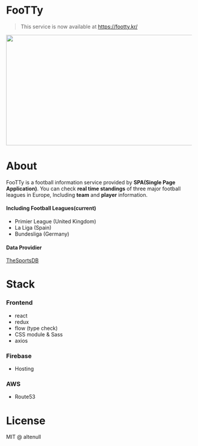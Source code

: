 # FooTTy

> This service is now available at https://footty.kr/

<p align="center"><img src="https://footty.kr/ogimage.png" width="650" height="300"></p>

# About

FooTTy is a football information service provided by **SPA(Single Page Application)**.
You can check **real time standings** of three major football leagues in Europe, Including **team** and **player** information.

#### Including Football Leagues(current)
 - Primier League (United Kingdom)
 - La Liga (Spain)
 - Bundesliga (Germany)

#### Data Providier
[TheSportsDB](https://www.thesportsdb.com/)

# Stack

### Frontend

- react
- redux
- flow (type check)
- CSS module & Sass
- axios

### Firebase

- Hosting

### AWS

- Route53

# License
MIT @ altenull